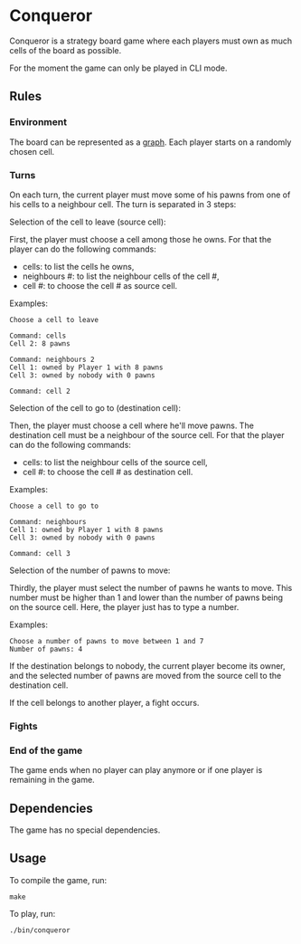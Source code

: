 # Conqueror

Conqueror is a strategy board game where each players must own as much cells of
the board as possible.

For the moment the game can only be played in CLI mode.

## Rules

### Environment

The board can be represented as a [graph](http://en.wikipedia.org/wiki/Graph_%28mathematics%29).
Each player starts on a randomly chosen cell.

### Turns

On each turn, the current player must move some of his pawns from one of his
cells to a neighbour cell.
The turn is separated in 3 steps:

Selection of the cell to leave (source cell):

First, the player must choose a cell among those he owns.
For that the player can do the following commands:
- cells: to list the cells he owns,
- neighbours #: to list the neighbour cells of the cell #,
- cell #: to choose the cell # as source cell.

Examples:
```
Choose a cell to leave

Command: cells
Cell 2: 8 pawns

Command: neighbours 2
Cell 1: owned by Player 1 with 8 pawns
Cell 3: owned by nobody with 0 pawns

Command: cell 2
```

Selection of the cell to go to (destination cell):

Then, the player must choose a cell where he'll move pawns. The destination cell
must be a neighbour of the source cell.
For that the player can do the following commands:
- cells: to list the neighbour cells of the source cell,
- cell #: to choose the cell # as destination cell.

Examples:
```
Choose a cell to go to

Command: neighbours
Cell 1: owned by Player 1 with 8 pawns
Cell 3: owned by nobody with 0 pawns

Command: cell 3
```

Selection of the number of pawns to move:

Thirdly,  the player must select the number of pawns he wants to move.
This number must be higher than 1 and lower than the number of pawns being on
the source cell.
Here, the player just has to type a number.

Examples:
```
Choose a number of pawns to move between 1 and 7
Number of pawns: 4
```

If the destination belongs to nobody, the current player become its owner, and
the selected number of pawns are moved from the source cell to the destination
cell.

If the cell belongs to another player, a fight occurs.

### Fights

### End of the game

The game ends when no player can play anymore or if one player is remaining in
the game.

## Dependencies

The game has no special dependencies.

## Usage

To compile the game, run:
```
make
```

To play, run:
```
./bin/conqueror
```
